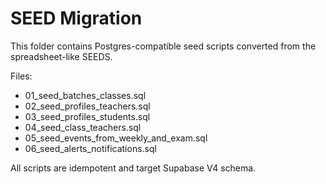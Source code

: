 SEED Migration
==============

This folder contains Postgres-compatible seed scripts converted from the spreadsheet-like SEEDS.

Files:
- 01_seed_batches_classes.sql
- 02_seed_profiles_teachers.sql
- 03_seed_profiles_students.sql
- 04_seed_class_teachers.sql
- 05_seed_events_from_weekly_and_exam.sql
- 06_seed_alerts_notifications.sql

All scripts are idempotent and target Supabase V4 schema.


